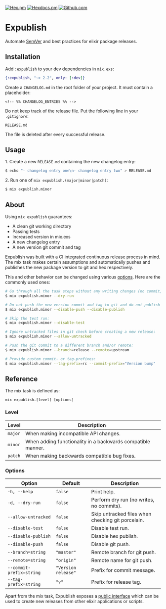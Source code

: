 [![Hex.pm](https://img.shields.io/hexpm/v/expublish)](https://hex.pm/packages/expublish)
[![Hexdocs.pm](https://img.shields.io/badge/docs-hexdocs.pm-purple)](https://hexdocs.pm/expublish)
[![Github.com](https://github.com/ucwaldo/expublish/actions/workflows/elixir.yml/badge.svg)](https://github.com/ucwaldo/expublish/actions)

# Expublish

Automate [SemVer](https://semver.org) and best practices for elixir package releases.

<span id="#installation"></span>

## Installation

Add `:expublish` to your dev dependencies in `mix.exs`:

```elixir
{:expublish, "~> 2.2", only: [:dev]}
```

Create a `CHANGELOG.md` in the root folder of your project. It must contain a placeholder:

```text
<!-- %% CHANGELOG_ENTRIES %% -->
```

Do not keep track of the release file. Put the following line in your `.gitignore`:

```text
RELEASE.md
```

The file is deleted after every successful release.

<span id="#usage"></span>

## Usage

1\. Create a new `RELEASE.md` containing the new changelog entry:

```bash
$ echo "- changelog entry one\n- changelog entry two" > RELEASE.md
```

2\. Run one of `mix expublish.(major|minor|patch)`:

```bash
$ mix expublish.minor
```

## About

Using `mix expublish` guarantees:

- A clean git working directory
- Passing tests
- Increased version in mix.exs
- A new changelog entry
- A new version git commit and tag

Expublish was built with a CI integrated continuous release process in mind.
The mix task makes certain assumptions and automatically pushes and publishes the new package version to git and hex respectively.

This and other behavior can be changed using various [options](#options). Here are the commonly used ones:

```bash
# Go through all the task steps without any writing changes (no commit, no tag, no push, no publish):
$ mix expublish.minor --dry-run

# Do not push the new version commit and tag to git and do not publish the new package on hex:
$ mix expublish.minor --disable-push --disable-publish

# Skip the test run:
$ mix expublish.minor --disable-test

# Ignore untracked files in git check before creating a new release:
$ mix expublish.minor --allow-untracked

# Push the git commit to a different branch and/or remote:
$ mix expublish.minor --branch=release --remote=upstream

# Provide custom commit- or tag-prefixes:
$ mix expublish.minor --tag-prefix=rc --commit-prefix="Version bump"
```

## Reference

The mix task is defined as:

```
mix expublish.[level] [options]
```

### Level

| Level   | Description                                                 |
| ------- | ----------------------------------------------------------- |
| `major` | When making incompatible API changes.                       |
| `minor` | When adding functionality in a backwards compatible manner. |
| `patch` | When making backwards compatible bug fixes.                 |

### Options

| Option                   | Default             | Description                                       |
| ------------------------ | ------------------- | ------------------------------------------------- |
| `-h, --help`             | `false`             | Print help.                                       |
| `-d, --dry-run`          | `false`             | Perform dry run (no writes, no commits).          |
| `--allow-untracked`      | `false`             | Skip untracked files when checking git porcelain. |
| `--disable-test`         | `false`             | Disable test run.                                 |
| `--disable-publish`      | `false`             | Disable hex publish.                              |
| `--disable-push`         | `false`             | Disable git push.                                 |
| `--branch=string`        | `"master"`          | Remote branch for git push.                       |
| `--remote=string`        | `"origin"`          | Remote name for git push.                         |
| `--commit-prefix=string` | `"Version release"` | Prefix for commit message.                        |
| `--tag-prefix=string`    | `"v"`               | Prefix for release tag.                           |

Apart from the mix task, Expublish exposes a [public interface](./Expublish.html) which can be used to create new releases from other elixir applications or scripts.

